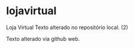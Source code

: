 # lojavirtual
Loja Virtual
Texto alterado no repositório local. (2)

Texto alterado via github web.
